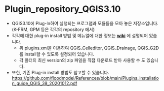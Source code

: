 # Plugin_repository_QGIS3.10
* QGIS3.10에 Plug-In하여 실행되는 프로그램과 모듈들을 모아 놓은 저장소입니다.<br/>
    (K-FRM, GPM 등은 각각의 repository 에서) <br/>      
* 각각에 대한 plug-in install 방법 및 메뉴얼에 대한 정보는 [**wiki**](https://github.com/floodmodel/Plugin_repository_QGIS3.10/wiki) 에 설명되어 있습니다.<br/>
  - 위 plugins.xml을 이용하여 QGIS_Celleditor, QGIS_Drainage, QGIS_G2D를 install할 수 있도록 설정되어 있습니다.   
  - 각 폴더의 최신 version의 zip 파일을 직접 다운로드 받아 사용할 수 도 있습니다.
* 또한, 기존 Plug-in install 방법도 참고할 수 있습니다. https://github.com/floodmodel/References/blob/main/Plugins_installation_guide_QGIS_38_20201012.pdf 
